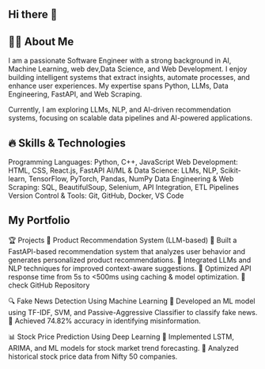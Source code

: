 ## Hi there 👋
## 👩‍💻 About Me ##
I am a passionate Software Engineer with a strong background in AI, Machine Learning, web dev,Data Science, and Web Development. I enjoy building intelligent systems that extract insights, automate processes, and enhance user experiences. My expertise spans Python, LLMs, Data Engineering, FastAPI, and Web Scraping.

Currently, I am exploring LLMs, NLP, and AI-driven recommendation systems, focusing on scalable data pipelines and AI-powered applications.

## 🔥 Skills & Technologies ##
Programming Languages: Python, C++, JavaScript
Web Development: HTML, CSS, React.js, FastAPI
AI/ML & Data Science: LLMs, NLP, Scikit-learn, TensorFlow, PyTorch, Pandas, NumPy
Data Engineering & Web Scraping: SQL, BeautifulSoup, Selenium, API Integration, ETL Pipelines
Version Control & Tools: Git, GitHub, Docker, VS Code

## My Portfolio ##

🏆 Projects
🚀 Product Recommendation System (LLM-based)
🔹 Built a FastAPI-based recommendation system that analyzes user behavior and generates personalized product recommendations.
🔹 Integrated LLMs and NLP techniques for improved context-aware suggestions.
🔹 Optimized API response time from 5s to <500ms using caching & model optimization.
📌 check GitHub Repository

🔍 Fake News Detection Using Machine Learning
🔹 Developed an ML model using TF-IDF, SVM, and Passive-Aggressive Classifier to classify fake news.
🔹 Achieved 74.82% accuracy in identifying misinformation.

📊 Stock Price Prediction Using Deep Learning
🔹 Implemented LSTM, ARIMA, and ML models for stock market trend forecasting.
🔹 Analyzed historical stock price data from Nifty 50 companies.



